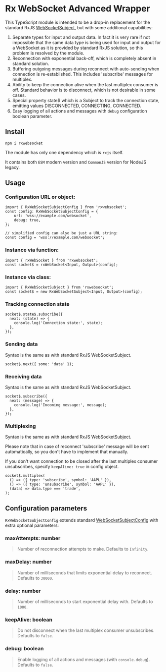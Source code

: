 # Rx WebSocket Advanced Wrapper

This TypeScript module is intended to be a drop-in replacement for the standard RxJS [WebSocketSubject](https://rxjs.dev/api/webSocket/WebSocketSubject), but with some additional capabilities:

1. Separate types for input and output data. In fact it is very rare if not impossible that the same data type is being used for input and output for a WebSocket as it is provided by standard RxJS solution, so this problem is resolved by the module.
2. Reconnection with exponential back-off, which is completely absent in standard solution.
3. Buffering outgoing messages during reconnect with auto-sending when connection is re-established. This includes 'subscribe' messages for multiplex.
4. Ability to keep the connection alive when the last multiplex consumer is off. Standard behavior is to disconnect, which is not desirable in some cases.
5. Special property state$ which is a Subject to track the connection state, emitting values DISCONNECTED, CONNECTING, CONNECTED.
6. Easy logging of all actions and messages with `debug` configuration boolean parameter.

## Install
`npm i rxwebsocket`

The module has only one dependency which is `rxjs` itself.

It contains both `ESM` modern version and `CommonJS` version for NodeJS legacy.

## Usage

### Configuration URL or object:
```
import { RxWebSocketSubjectConfig } from 'rxwebsocket';
const config: RxWebSocketSubjectConfig = {
    url: 'wss://example.com/websocket',
    debug: true,
};

// simplified config can also be just a URL string:
const config = 'wss://example.com/websocket';

```

### Instance via function:
```
import { rxWebSocket } from 'rxwebsocket';
const socket$ = rxWebSocket<Input, Output>(config);
```

### Instance via class:
```
import { RxWebSocketSubject } from 'rxwebsocket';
const socket$ = new RxWebSocketSubject<Input, Output>(config);
```

### Tracking connection state
```
socket$.state$.subscribe({
  next: (state) => {
    console.log('Connection state:', state);
  },
});
```

### Sending data
Syntax is the same as with standard RxJS WebSocketSubject.

```
socket$.next({ some: 'data' });
```

### Receiving data
Syntax is the same as with standard RxJS WebSocketSubject.

```
socket$.subscribe({
  next: (message) => {
    console.log('Incoming message:', message);
  },
});
```

### Multiplexing
Syntax is the same as with standard RxJS WebSocketSubject.

Please note that in case of reconnect 'subscribe' message will be sent automatically, so you don't have to implement that manually.

If you don't want connection to be closed after the last multiplex consumer unsubscribes, specify `keepAlive: true` in config object.

```
socket$.multiplex(
  () => ({ type: 'subscribe', symbol: 'AAPL' }),
  () => ({ type: 'unsubscribe', symbol: 'AAPL' }),
  (data) => data.type === 'trade',
);
```

## Configuration parameters
`RxWebSocketSubjectConfig` extends standard [WebSocketSubjectConfig](https://rxjs.dev/api/webSocket/WebSocketSubjectConfig) with extra optional parameters:

### maxAttempts: number
> Number of reconnection attempts to make. Defaults to `Infinity`.

### maxDelay: number
> Number of milliseconds that limits exponential delay to reconnect. Defaults to `30000`.

### delay: number
> Number of milliseconds to start exponential delay with. Defaults to `1000`.

### keepAlive: boolean
> Do not disconnect when the last multiplex consumer unsubscribes. Defaults to `false`.

### debug: boolean
> Enable logging of all actions and messages (with `console.debug`). Defaults to `false`.
